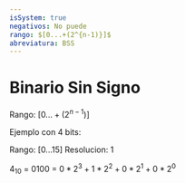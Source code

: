 ```yaml
---
isSystem: true
negativos: No puede
rango: $[0...+(2^{n-1)}]$
abreviatura: BSS
---
```

# Binario Sin Signo

Rango: $[0 ... +(2^{n-1})]$

Ejemplo con 4 bits:

Rango: [0...15]
Resolucion: 1

4<sub>10</sub> = 0100 = $0*2^3+1*2^2+0*2^1+0*2^0$